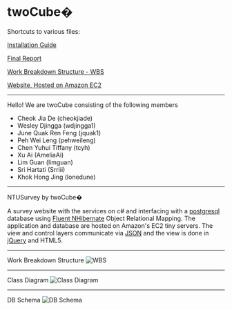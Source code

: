 twoCube�
=======
Shortcuts to various files: 

[Installation Guide](https://github.com/cheokjiade/twocube/wiki/Installation-Instructions)

[Final Report](https://github.com/cheokjiade/twocube/blob/master/Documentation/final%20report_2006.docx)  

[Work Breakdown Structure - WBS](https://github.com/cheokjiade/twocube/blob/master/Documentation/twoCubeWBS.xlsx)

[Website, Hosted on Amazon EC2](http://twocube1.elasticbeanstalk.com/) 

***
Hello! We are twoCube consisting of the following members
* Cheok Jia De (cheokjiade)
* Wesley Djingga (wdjingga1)
* June Quak Ren Feng (jquak1)
* Peh Wei Leng (pehweileng)
* Chen Yuhui Tiffany (tcyh)
* Xu Ai (AmeliaAi)
* Lim Guan (limguan)
* Sri Hartati (Srriii)
* Khok Hong Jing (lonedune) 

***
NTUSurvey by twoCube�  

A survey website with the services on c# and interfacing with a [postgresql](http://www.postgresql.org/) database using [Fluent NHibernate](https://github.com/jagregory/fluent-nhibernate) Object Relational Mapping. The application and database are hosted on Amazon's EC2 tiny servers. The view and control layers communicate via [JSON](http://www.json.org/) and the view is done in [jQuery](http://jquery.com/) and HTML5.  

***
Work Breakdown Structure
![WBS](https://github.com/cheokjiade/twocube/blob/master/Documentation/wbs.png?raw=true)  

***
Class Diagram
![Class Diagram](https://github.com/cheokjiade/twocube/blob/master/Documentation/class%20diagram.png?raw=true)  

***
DB Schema
![DB Schema](https://github.com/cheokjiade/twocube/blob/master/Documentation/dbschema.png?raw=true)  